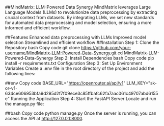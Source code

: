 ##MindMatrix: LLM-Powered Data Synergy
MindMatrix leverages Large Language Models (LLMs) to revolutionize data preprocessing by extracting crucial context from datasets. By integrating LLMs, we set new standards for automated data preprocessing and model selection, ensuring a more informed and efficient workflow.

##Features
Enhanced data preprocessing with LLMs
Improved model selection
Streamlined and efficient workflow
##Installation
Step 1: Clone the Repository
bash
Copy code
git clone https://github.com/your-username/MindMatrix-LLM-Powered-Data-Synergy.git
cd MindMatrix-LLM-Powered-Data-Synergy
Step 2: Install Dependencies
bash
Copy code
pip install -r requirements.txt
Configuration
Step 3: Set Up Environment Variables
Create a .env file in the root directory of the project and add the following lines:

##env
Copy code
BASE_URL="https://openrouter.ai/api/v1"
LLM_KEY="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"
Running the Application
Step 4: Start the FastAPI Server
Locate and run the manage.py file:

##bash
Copy code
python manage.py
Once the server is running, you can access the API at http://127.0.0.1:8000.
